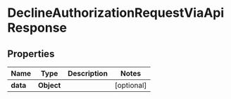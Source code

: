 

# DeclineAuthorizationRequestViaApiResponse


## Properties

| Name | Type | Description | Notes |
|------------ | ------------- | ------------- | -------------|
|**data** | **Object** |  |  [optional] |



